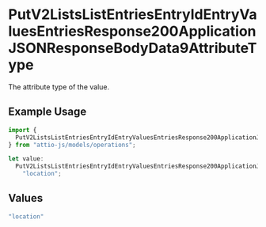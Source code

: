 # PutV2ListsListEntriesEntryIdEntryValuesEntriesResponse200ApplicationJSONResponseBodyData9AttributeType

The attribute type of the value.

## Example Usage

```typescript
import {
  PutV2ListsListEntriesEntryIdEntryValuesEntriesResponse200ApplicationJSONResponseBodyData9AttributeType,
} from "attio-js/models/operations";

let value:
  PutV2ListsListEntriesEntryIdEntryValuesEntriesResponse200ApplicationJSONResponseBodyData9AttributeType =
    "location";
```

## Values

```typescript
"location"
```